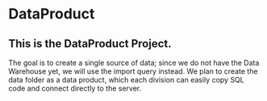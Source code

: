 # DataProduct
## This is the DataProduct Project. 
The goal is to create a single source of data; since we do not have the Data Warehouse yet, we will use the import query instead. We plan to create the data folder as a data product, which each division can easily copy SQL code and connect directly to the server.
